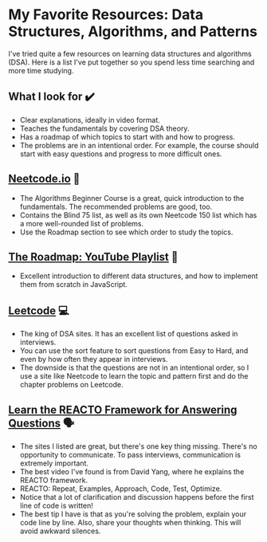 # My Favorite Resources: Data Structures, Algorithms, and Patterns

I've tried quite a few resources on learning data structures and algorithms (DSA). Here is a list I've put together so you spend less time searching and more time studying.

## What I look for ✔️
- Clear explanations, ideally in video format.
- Teaches the fundamentals by covering DSA theory.
- Has a roadmap of which topics to start with and how to progress. 
- The problems are in an intentional order. For example, the course should start with easy questions and progress to more difficult ones.

## [Neetcode.io](https://neetcode.io/) 🚀
- The Algorithms Beginner Course is a great, quick introduction to the fundamentals. The recommended problems are good, too.
- Contains the Blind 75 list, as well as its own Neetcode 150 list which has a more well-rounded list of problems.
- Use the Roadmap section to see which order to study the topics.

## [The Roadmap: YouTube Playlist](https://www.youtube.com/watch?v=9rhT3P1MDHk&list=PLkZYeFmDuaN2-KUIv-mvbjfKszIGJ4FaY) 🚙
- Excellent introduction to different data structures, and how to implement them from scratch in JavaScript. 

## [Leetcode](https://leetcode.com/) 💻
- The king of DSA sites. It has an excellent list of questions asked in interviews.
- You can use the sort feature to sort questions from Easy to Hard, and even by how often they appear in interviews.
- The downside is that the questions are not in an intentional order, so I use a site like Neetcode to learn the topic and pattern first and do the chapter problems on Leetcode.

## [Learn the REACTO Framework for Answering Questions](https://www.youtube.com/watch?v=DIR_rxusO8Q) 🗣️
- The sites I listed are great, but there's one key thing missing. There's no opportunity to communicate. To pass interviews, communication is extremely important.
- The best video I've found is from David Yang, where he explains the REACTO framework.
- REACTO: Repeat, Examples, Approach, Code, Test, Optimize.
- Notice that a lot of clarification and discussion happens before the first line of code is written!
- The best tip I have is that as you're solving the problem, explain your code line by line. Also, share your thoughts when thinking. This will avoid awkward silences.
